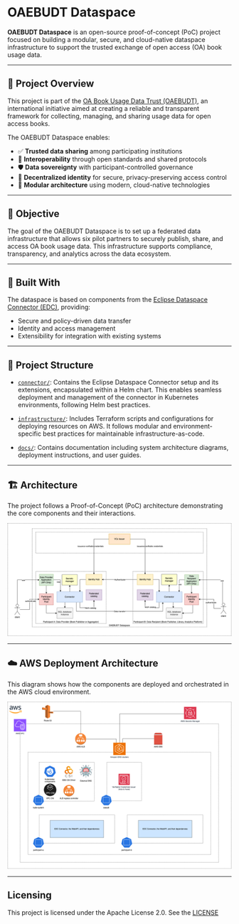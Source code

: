 # OAEBUDT Dataspace

**OAEBUDT Dataspace** is an open-source proof-of-concept (PoC) project focused on building a modular, secure, and cloud-native dataspace infrastructure to support the trusted exchange of open access (OA) book usage data.

---

## 🚀 Project Overview

This project is part of the [OA Book Usage Data Trust (OAEBUDT)](https://www.oabookusage.org/), an international initiative aimed at creating a reliable and transparent framework for collecting, managing, and sharing usage data for open access books.

The OAEBUDT Dataspace enables:

- ✅ **Trusted data sharing** among participating institutions
- 🔄 **Interoperability** through open standards and shared protocols
- 🛡️ **Data sovereignty** with participant-controlled governance
- 🧾 **Decentralized identity** for secure, privacy-preserving access control
- 🧱 **Modular architecture** using modern, cloud-native technologies

---

## 🎯 Objective

The goal of the OAEBUDT Dataspace is to set up a federated data infrastructure that allows six pilot partners to securely publish, share, and access OA book usage data. This infrastructure supports compliance, transparency, and analytics across the data ecosystem.

---

## 🧱 Built With

The dataspace is based on components from the [Eclipse Dataspace Connector (EDC)](https://projects.eclipse.org/projects/technology.edc), providing:

- Secure and policy-driven data transfer
- Identity and access management
- Extensibility for integration with existing systems

---

## 📁 Project Structure

- [`connector/`](./connector): Contains the Eclipse Dataspace Connector setup and its extensions, encapsulated within a Helm chart. This enables seamless deployment and management of the connector in Kubernetes environments, following Helm best practices.

- [`infrastructure/`](./infrastructure): Includes Terraform scripts and configurations for deploying resources on AWS. It follows modular and environment-specific best practices for maintainable infrastructure-as-code.

- [`docs/`](./docs): Contains documentation including system architecture diagrams, deployment instructions, and user guides.


---

## 🏗️ Architecture

The project follows a Proof-of-Concept (PoC) architecture demonstrating the core components and their interactions.

![PoC Architecture](./docs/PoC-Proposal-architecture.png)

---

## ☁️ AWS Deployment Architecture

This diagram shows how the components are deployed and orchestrated in the AWS cloud environment.

![AWS Deployment Architecture](./docs/PoC-AWS-Deployment-architecture.png)

---
 ## Licensing

This project is licensed under the Apache License 2.0. See the [LICENSE](LICENSE) 